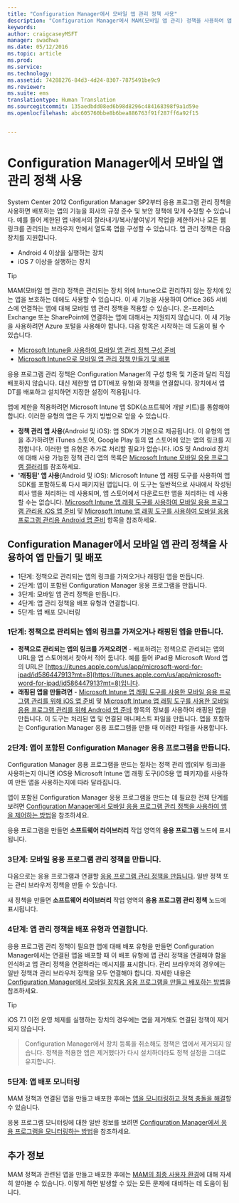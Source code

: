 ```yaml
---
title: "Configuration Manager에서 모바일 앱 관리 정책 사용"
description: "Configuration Manager에서 MAM(모바일 앱 관리) 정책을 사용하여 앱을 만들고 배포합니다."
keywords: 
author: craigcaseyMSFT
manager: swadhwa
ms.date: 05/12/2016
ms.topic: article
ms.prod: 
ms.service: 
ms.technology: 
ms.assetid: 74288276-84d3-4d24-8307-7875491be9c9
ms.reviewer: 
ms.suite: ems
translationtype: Human Translation
ms.sourcegitcommit: 135aedbdd08ed6b98d8296c484168398f9a1d59e
ms.openlocfilehash: abc605760bbe8b6bea886763f91f287ff6a92f15


---
```


# Configuration Manager에서 모바일 앱 관리 정책 사용
System Center 2012 Configuration Manager SP2부터 응용 프로그램 관리 정책을 사용하면 배포하는 앱의 기능을 회사의 규정 준수 및 보안 정책에 맞게 수정할 수 있습니다. 예를 들어 제한된 앱 내에서의 잘라내기/복사/붙여넣기 작업을 제한하거나 모든 웹 링크를 관리되는 브라우저 안에서 열도록 앱을 구성할 수 있습니다. 앱 관리 정책은 다음 장치를 지원합니다.

- Android 4 이상을 실행하는 장치
- iOS 7 이상을 실행하는 장치

> [!TIP]
> MAM(모바일 앱 관리) 정책은 관리되는 장치 외에 Intune으로 관리하지 않는 장치에 있는 앱을 보호하는 데에도 사용할 수 있습니다. 이 새 기능을 사용하여 Office 365 서비스에 연결하는 앱에 대해 모바일 앱 관리 정책을 적용할 수 있습니다. 온-프레미스 Exchange 또는 SharePoint에 연결하는 앱에 대해서는 지원되지 않습니다.
이 새 기능을 사용하려면 Azure 포털을 사용해야 합니다. 다음 항목은 시작하는 데 도움이 될 수 있습니다.
- [Microsoft Intune을 사용하여 모바일 앱 관리 정책 구성 준비](https://docs.microsoft.com/en-us/intune/deploy-use/get-ready-to-configure-mobile-app-management-policies-with-microsoft-intune)
- [Microsoft Intune으로 모바일 앱 관리 정책 만들기 및 배포](https://docs.microsoft.com/en-us/intune/deploy-use/create-and-deploy-mobile-app-management-policies-with-microsoft-intune)

응용 프로그램 관리 정책은 Configuration Manager의 구성 항목 및 기준과 달리 직접 배포하지 않습니다. 대신 제한할 앱 DT(배포 유형)와 정책을 연결합니다. 장치에서 앱 DT를 배포하고 설치하면 지정한 설정이 적용됩니다.

앱에 제한을 적용하려면 Microsoft Intune 앱 SDK(소프트웨어 개발 키트)를 통합해야 합니다. 이러한 유형의 앱은 두 가지 방법으로 얻을 수 있습니다.

- **정책 관리 앱 사용**(Android 및 iOS): 앱 SDK가 기본으로 제공됩니다. 이 유형의 앱을 추가하려면 iTunes 스토어, Google Play 등의 앱 스토어에 있는 앱의 링크를 지정합니다. 이러한 앱 유형은 추가로 처리할 필요가 없습니다. iOS 및 Android 장치에 대해 사용 가능한 정책 관리 앱의 목록은 [Microsoft Intune 모바일 응용 프로그램 갤러리](https://www.microsoft.com/en-us/cloud-platform/microsoft-intune-partners)를 참조하세요.
- **'래핑된' 앱 사용**(Android 및 iOS): Microsoft Intune 앱 래핑 도구를 사용하여 앱 SDK를 포함하도록 다시 패키지된 앱입니다. 이 도구는 일반적으로 사내에서 작성된 회사 앱을 처리하는 데 사용되며, 앱 스토어에서 다운로드한 앱을 처리하는 데 사용할 수는 없습니다. [Microsoft Intune 앱 래핑 도구를 사용하여 모바일 응용 프로그램 관리용 iOS 앱 준비](https://docs.microsoft.com/en-us/intune/deploy-use/prepare-ios-apps-for-mobile-application-management-with-the-microsoft-intune-app-wrapping-tool) 및 [Microsoft Intune 앱 래핑 도구를 사용하여 모바일 응용 프로그램 관리용 Android 앱 준비](https://docs.microsoft.com/en-us/intune/deploy-use/prepare-android-apps-for-mobile-application-management-with-the-microsoft-intune-app-wrapping-tool) 항목을 참조하세요.

## Configuration Manager에서 모바일 앱 관리 정책을 사용하여 앱 만들기 및 배포

- 1단계: 정책으로 관리되는 앱의 링크를 가져오거나 래핑된 앱을 만듭니다.
- 2단계: 앱이 포함된 Configuration Manager 응용 프로그램을 만듭니다.
- 3단계: 모바일 앱 관리 정책을 만듭니다.
- 4단계: 앱 관리 정책을 배포 유형과 연결합니다.
- 5단계: 앱 배포 모니터링

### 1단계: 정책으로 관리되는 앱의 링크를 가져오거나 래핑된 앱을 만듭니다.
- **정책으로 관리되는 앱의 링크를 가져오려면** - 배포하려는 정책으로 관리되는 앱의 URL을 앱 스토어에서 찾아서 적어 둡니다.
예를 들어 iPad용 Microsoft Word 앱의 URL은 [https://itunes.apple.com/us/app/microsoft-word-for-ipad/id586447913?mt=8](https://itunes.apple.com/us/app/microsoft-word-for-ipad/id586447913?mt=8)입니다.
- **래핑된 앱을 만들려면** - [Microsoft Intune 앱 래핑 도구를 사용한 모바일 응용 프로그램 관리를 위해 iOS 앱 준비](https://docs.microsoft.com/en-us/intune/deploy-use/prepare-ios-apps-for-mobile-application-management-with-the-microsoft-intune-app-wrapping-tool) 및 [Microsoft Intune 앱 래핑 도구를 사용한 모바일 응용 프로그램 관리를 위해 Android 앱 준비](https://docs.microsoft.com/en-us/intune/deploy-use/prepare-android-apps-for-mobile-application-management-with-the-microsoft-intune-app-wrapping-tool) 항목의 정보를 사용하여 래핑된 앱을 만듭니다. 이 도구는 처리된 앱 및 연결된 매니페스트 파일을 만듭니다. 앱을 포함하는 Configuration Manager 응용 프로그램을 만들 때 이러한 파일을 사용합니다.

### 2단계: 앱이 포함된 Configuration Manager 응용 프로그램을 만듭니다.
Configuration Manager 응용 프로그램을 만드는 절차는 정책 관리 앱(외부 링크)을 사용하는지 아니면 iOS용 Microsoft Intune 앱 래핑 도구(iOS용 앱 패키지)를 사용하여 만든 앱을 사용하는지에 따라 달라집니다.

앱이 포함된 Configuration Manager 응용 프로그램을 만드는 데 필요한 전체 단계를 보려면 [Configuration Manager에서 모바일 응용 프로그램 관리 정책을 사용하여 앱을 제어하는 방법](https://technet.microsoft.com/en-us/library/mt131414.aspx?f=255&MSPPError=-2147217396#BKMK_Step2)을 참조하세요.

응용 프로그램을 만들면 **소프트웨어 라이브러리** 작업 영역의 **응용 프로그램** 노드에 표시됩니다.

### 3단계: 모바일 응용 프로그램 관리 정책을 만듭니다.
다음으로는 응용 프로그램과 연결할 [응용 프로그램 관리 정책을 만듭니다](https://technet.microsoft.com/en-us/library/mt131414.aspx?f=255&MSPPError=-2147217396#bkmk_step3). 일반 정책 또는 관리 브라우저 정책을 만들 수 있습니다.

새 정책을 만들면 **소프트웨어 라이브러리** 작업 영역의 **응용 프로그램 관리 정책** 노드에 표시됩니다.

### 4단계: 앱 관리 정책을 배포 유형과 연결합니다.
응용 프로그램 관리 정책이 필요한 앱에 대해 배포 유형을 만들면 Configuration Manager에서는 연결된 앱을 배포할 때 이 배포 유형에 앱 관리 정책을 연결해야 함을 인식하고 앱 관리 정책을 연결하라는 메시지를 표시합니다. 관리 브라우저의 경우에는 일반 정책과 관리 브라우저 정책을 모두 연결해야 합니다. 자세한 내용은 [Configuration Manager에서 모바일 장치용 응용 프로그램을 만들고 배포하는 방법](https://technet.microsoft.com/en-us/library/dn469410.aspx)을 참조하세요.

> [!TIP]
> iOS 7.1 이전 운영 체제를 실행하는 장치의 경우에는 앱을 제거해도 연결된 정책이 제거되지 않습니다.

> Configuration Manager에서 장치 등록을 취소해도 정책은 앱에서 제거되지 않습니다. 정책을 적용한 앱은 제거했다가 다시 설치하더라도 정책 설정을 그대로 유지합니다.


### 5단계: 앱 배포 모니터링
MAM 정책과 연결된 앱을 만들고 배포한 후에는 [앱을 모니터링하고 정책 충돌을 해결](https://technet.microsoft.com/en-us/library/mt131414.aspx?f=255&MSPPError=-2147217396#BKMK_Step5)할 수 있습니다.

응용 프로그램 모니터링에 대한 일반 정보를 보려면 [Configuration Manager에서 응용 프로그램을 모니터링하는 방법](https://technet.microsoft.com/en-us/library/gg682201.aspx)을 참조하세요.

## 추가 정보

MAM 정책과 관련된 앱을 만들고 배포한 후에는 [MAM의 최종 사용자 환경](end-user-experience-mam.md)에 대해 자세히 알아볼 수 있습니다. 이렇게 하면 발생할 수 있는 모든 문제에 대비하는 데 도움이 됩니다.



<!--HONumber=Jul16_HO3-->


